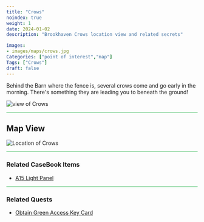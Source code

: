 ```yaml
---
title: "Crows"
noindex: true
weight: 1
date: 2024-01-02
description: "Brookhaven Crows location view and related secrets"

images:
- images/maps/crows.jpg
Categories: ["point of interest","map"]
Tags: ["Crows"]
draft: false
--- 
```


Behind the Barn where the fence is, several crows come and go early in the morning. There's something they are leading you to beneath the ground!

![view of Crows](/images/maps/crows.jpg)

<hr style="background-color: #28b44c" size=8>

## Map View

![Location of Crows](/images/maps/crows.png)

<hr style="background-color: #28b44c" size=8>

### Related CaseBook Items

- [A15 Light Panel](/casebook/light_panel/#a15)

<hr style="background-color: #28b44c" size=8>

### Related Quests

- [Obtain Green Access Key Card](/lore/special_tools/green_key_card)
